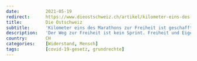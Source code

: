 ```yaml
---
date:          2021-05-19
redirect:      https://www.dieostschweiz.ch/artikel/kilometer-eins-des-marathons-zur-freiheit-ist-geschafft-9YAVJyq
title:         Die Ostschweiz
subtitle:      'Kilometer eins des Marathons zur Freiheit ist geschafft'
description:   'Der Weg zur Freiheit ist kein Sprint. Freiheit und Eigenverantwortung lassen sich nicht mit einer einzigen Grossdemo zurückgewinnen. Der Weg zur Freiheit ist vergleichbar mit einem Marathon. Mit der Abstimmung vom 13. Juni sind wir bei Kilometer eins angelangt. Ein Gastbeitrag von Cyrill Villiger.'
country:       CH
categories:    [Widerstand, Mensch]
tags:          [covid-19-gesetz, grundrechte]
---
```

